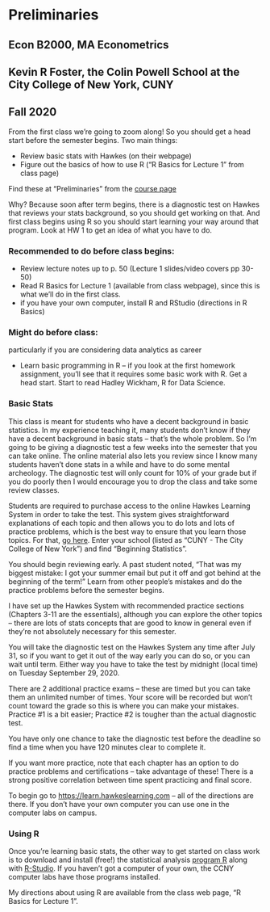 Preliminaries
================

## Econ B2000, MA Econometrics

## Kevin R Foster, the Colin Powell School at the City College of New York, CUNY

## Fall 2020

From the first class we’re going to zoom along\! So you should get a
head start before the semester begins. Two main things:

  - Review basic stats with Hawkes (on their webpage)
  - Figure out the basics of how to use R (“R Basics for Lecture 1” from
    class page)

Find these at “Preliminaries” from the [course
page](http://kfoster.ccny.cuny.edu/classes/fall2020/)

Why? Because soon after term begins, there is a diagnostic test on
Hawkes that reviews your stats background, so you should get working on
that. And first class begins using R so you should start learning your
way around that program. Look at HW 1 to get an idea of what you have to
do.

### Recommended to do before class begins:

  - Review lecture notes up to p. 50 (Lecture 1 slides/video covers pp
    30-50)
  - Read R Basics for Lecture 1 (available from class webpage), since
    this is what we’ll do in the first class.
  - if you have your own computer, install R and RStudio (directions in
    R Basics)

### Might do before class:

particularly if you are considering data analytics as career

  - Learn basic programming in R – if you look at the first homework
    assignment, you’ll see that it requires some basic work with R. Get
    a head start. Start to read Hadley Wickham, R for Data Science.

### Basic Stats

This class is meant for students who have a decent background in basic
statistics. In my experience teaching it, many students don’t know if
they have a decent background in basic stats – that’s the whole problem.
So I’m going to be giving a diagnostic test a few weeks into the
semester that you can take online. The online material also lets you
review since I know many students haven’t done stats in a while and have
to do some mental archeology. The diagnostic test will only count for
10% of your grade but if you do poorly then I would encourage you to
drop the class and take some review classes.

Students are required to purchase access to the online Hawkes Learning
System in order to take the test. This system gives straightforward
explanations of each topic and then allows you to do lots and lots of
practice problems, which is the best way to ensure that you learn those
topics. For that, [go here](https://learn.hawkeslearning.com). Enter
your school (listed as “CUNY - The City College of New York”) and find
“Beginning Statistics”.

You should begin reviewing early. A past student noted, “That was my
biggest mistake: I got your summer email but put it off and got behind
at the beginning of the term\!” Learn from other people’s mistakes and
do the practice problems before the semester begins.

I have set up the Hawkes System with recommended practice sections
(Chapters 3-11 are the essentials), although you can explore the other
topics – there are lots of stats concepts that are good to know in
general even if they’re not absolutely necessary for this semester.

You will take the diagnostic test on the Hawkes System any time after
July 31, so if you want to get it out of the way early you can do so, or
you can wait until term. Either way you have to take the test by
midnight (local time) on Tuesday September 29, 2020.

There are 2 additional practice exams – these are timed but you can take
them an unlimited number of times. Your score will be recorded but won’t
count toward the grade so this is where you can make your mistakes.
Practice \#1 is a bit easier; Practice \#2 is tougher than the actual
diagnostic test.

You have only one chance to take the diagnostic test before the deadline
so find a time when you have 120 minutes clear to complete it.

If you want more practice, note that each chapter has an option to do
practice problems and certifications – take advantage of these\! There
is a strong positive correlation between time spent practicing and final
score.

To begin go to <https://learn.hawkeslearning.com> – all of the
directions are there. If you don’t have your own computer you can use
one in the computer labs on campus.

### Using R

Once you’re learning basic stats, the other way to get started on class
work is to download and install (free\!) the statistical analysis
[program R](http://www.r-project.org/) along with
[R-Studio](http://www.rstudio.com/). If you haven’t got a computer of
your own, the CCNY computer labs have those programs installed.

My directions about using R are available from the class web page, “R
Basics for Lecture 1”.
